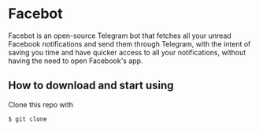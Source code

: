 # Facebot

Facebot is an open-source Telegram bot that fetches all your unread Facebook notifications and send them through Telegram, with the intent of saving you time and have quicker access to all your notifications, without having the need to open Facebook's app.

## How to download and start using

Clone this repo with 

```
$ git clone 